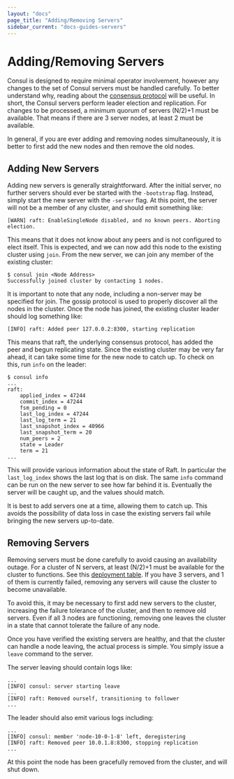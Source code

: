 ```yaml
---
layout: "docs"
page_title: "Adding/Removing Servers"
sidebar_current: "docs-guides-servers"
---
```


# Adding/Removing Servers

Consul is designed to require minimal operator involvement, however any changes
to the set of Consul servers must be handled carefully. To better understand
why, reading about the [consensus protocol](/docs/internals/consensus.html) will
be useful. In short, the Consul servers perform leader election and replication.
For changes to be processed, a minimum quorum of servers (N/2)+1 must be available.
That means if there are 3 server nodes, at least 2 must be available.

In general, if you are ever adding and removing nodes simultaneously, it is better
to first add the new nodes and then remove the old nodes.

## Adding New Servers

Adding new servers is generally straightforward. After the initial server, no further
servers should ever be started with the `-bootstrap` flag. Instead, simply start the new
server with the `-server` flag. At this point, the server will not be a member of
any cluster, and should emit something like:

    [WARN] raft: EnableSingleNode disabled, and no known peers. Aborting election.

This means that it does not know about any peers and is not configured to elect itself.
This is expected, and we can now add this node to the existing cluster using `join`.
From the new server, we can join any member of the existing cluster:

    $ consul join <Node Address>
    Successfully joined cluster by contacting 1 nodes.

It is important to note that any node, including a non-server may be specified for
join. The gossip protocol is used to properly discover all the nodes in the cluster.
Once the node has joined, the existing cluster leader should log something like:

    [INFO] raft: Added peer 127.0.0.2:8300, starting replication

This means that raft, the underlying consensus protocol, has added the peer and begun
replicating state. Since the existing cluster may be very far ahead, it can take some
time for the new node to catch up. To check on this, run `info` on the leader:

```
$ consul info
...
raft:
	applied_index = 47244
	commit_index = 47244
	fsm_pending = 0
	last_log_index = 47244
	last_log_term = 21
	last_snapshot_index = 40966
	last_snapshot_term = 20
	num_peers = 2
	state = Leader
	term = 21
...
```

This will provide various information about the state of Raft. In particular
the `last_log_index` shows the last log that is on disk. The same `info` command
can be run on the new server to see how far behind it is. Eventually the server
will be caught up, and the values should match.

It is best to add servers one at a time, allowing them to catch up. This avoids
the possibility of data loss in case the existing servers fail while bringing
the new servers up-to-date.

## Removing Servers

Removing servers must be done carefully to avoid causing an availability outage.
For a cluster of N servers, at least (N/2)+1 must be available for the cluster
to functions. See this [deployment table](/docs/internals/consensus.html#toc_3).
If you have 3 servers, and 1 of them is currently failed, removing any servers
will cause the cluster to become unavailable.

To avoid this, it may be necessary to first add new servers to the cluster,
increasing the failure tolerance of the cluster, and then to remove old servers.
Even if all 3 nodes are functioning, removing one leaves the cluster in a state
that cannot tolerate the failure of any node.

Once you have verified the existing servers are healthy, and that the cluster
can handle a node leaving, the actual process is simple. You simply issue a
`leave` command to the server.

The server leaving should contain logs like:

    ...
    [INFO] consul: server starting leave
    ...
    [INFO] raft: Removed ourself, transitioning to follower
    ...

The leader should also emit various logs including:

    ...
    [INFO] consul: member 'node-10-0-1-8' left, deregistering
    [INFO] raft: Removed peer 10.0.1.8:8300, stopping replication
    ...

At this point the node has been gracefully removed from the cluster, and
will shut down.
